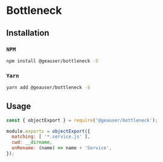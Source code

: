 # Bottleneck

## Installation

### `NPM`

```bash
npm install @geauser/bottleneck -S
```

### `Yarn`

```bash
yarn add @geauser/bottleneck -S
```

## Usage

```js
const { objectExport } = require('@geauser/bottleneck');

module.exports = objectExport({
  matching: [ '*.service.js' ],
  cwd: __dirname,
  onRename: (name) => name + 'Service',
});
```
